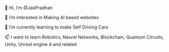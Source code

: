 👋 Hi, I’m @JasPradhan

👀 I’m interested in Making AI based websites

🌱 I’m currently learning to make Self Driving Cars

📫 I want to learn Robotics, Neural Networks, Blockchain, Quantum Circuits, Unity, Unreal engine 4 and related
